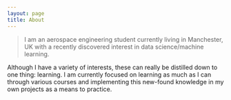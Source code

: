 ```yaml
---
layout: page
title: About
---
```


>I am an aerospace engineering student currently living in Manchester, UK  with a recently discovered interest in data science/machine learning. 

Although I have a variety of interests, these can really be distilled down to one thing: learning. I am currently focused on learning as much as I can through various courses and implementing this new-found knowledge in my own projects as a means to practice.
